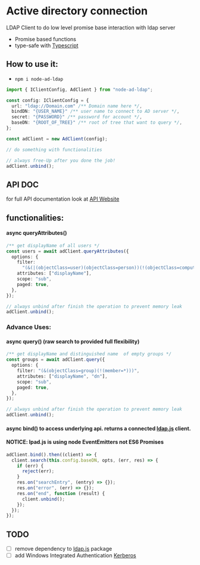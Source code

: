 # Active directory connection

LDAP Client to do low level promise base interaction with ldap server

- Promise based functions
- type-safe with [Typescript](https://www.typescriptlang.org/)

## How to use it:

- `npm i node-ad-ldap`

```ts
import { IClientConfig, AdClient } from "node-ad-ldap";

const config: IClientConfig = {
  url: "ldap://Domain.com" /** Domain name here */,
  bindDN: "{USER_NAME}" /** user name to connect to AD server */,
  secret: "{PASSWORD}" /** password for account */,
  baseDN: "{ROOT_OF_TREE}" /** root of tree that want to query */,
};

const adClient = new AdClient(config);

// do something with functionalities

// always free-Up after you done the job!
adClient.unbind();
```

## API DOC

for full API documentation look at [API Website](https://saostad.github.io/node-ad-ldap/classes/_index_.adclient.html)

## functionalities:

#### async queryAttributes()

```ts
/** get displayName of all users */
const users = await adClient.queryAttributes({
  options: {
    filter:
      "(&(|(objectClass=user)(objectClass=person))(!(objectClass=computer))(!(objectClass=group)))",
    attributes: ["displayName"],
    scope: "sub",
    paged: true,
  },
});

// always unbind after finish the operation to prevent memory leak
adClient.unbind();
```

### Advance Uses:

#### async query() (raw search to provided full flexibility)

```ts
/** get displayName and distinguished name  of empty groups */
const groups = await adClient.query({
  options: {
    filter: "(&(objectClass=group)(!(member=*)))",
    attributes: ["displayName", "dn"],
    scope: "sub",
    paged: true,
  },
});

// always unbind after finish the operation to prevent memory leak
adClient.unbind();
```

#### async bind() to access underlying api. returns a connected [ldap.js](http://ldapjs.org/) client.

#### NOTICE: lpad.js is using node EventEmitters not ES6 Promises

```ts
adClient.bind().then((client) => {
  client.search(this.config.baseDN, opts, (err, res) => {
    if (err) {
      reject(err);
    }
    res.on("searchEntry", (entry) => {});
    res.on("error", (err) => {});
    res.on("end", function (result) {
      client.unbind();
    });
  });
});
```

## TODO

- [ ] remove dependency to [ldap.js](http://ldapjs.org/) package
- [ ] add Windows Integrated Authentication [Kerberos](https://github.com/mongodb-js/kerberos)
